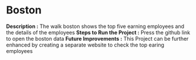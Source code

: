 # Boston
**Description :**
The walk boston shows the top five earning employees and the details of the employees
**Steps to Run the Project :**
Press the github link to open the boston data
**Future Improvements :**
This Project can be further enhanced by creating a separate website to check the top earing employees
